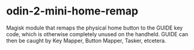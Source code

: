 # odin-2-mini-home-remap
Magisk module that remaps the physical home button to the GUIDE key code, which is otherwise completely unused on the handheld. GUIDE can then be caught by Key Mapper, Button Mapper, Tasker, etcetera.
